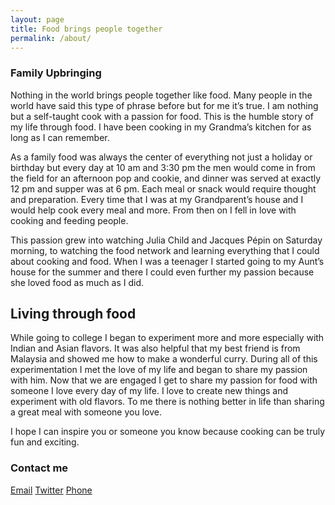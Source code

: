 ```yaml
---
layout: page
title: Food brings people together
permalink: /about/
---
```


### Family Upbringing

Nothing in the world brings people together like food. Many people in the world have said this type of phrase before but for me it’s true. I am nothing but a self-taught cook with a passion for food. This is the humble story of my life through food. I have been cooking in my Grandma’s kitchen for as long as I can remember.

As a family food was always the center of everything not just a holiday or birthday but every day at 10 am and 3:30 pm the men would come in from the field for an afternoon pop and cookie, and dinner was served at exactly 12 pm and supper was at 6 pm. Each meal or snack would require thought and preparation. Every time that I was at my Grandparent’s house and I would help cook every meal and more. From then on I fell in love with cooking and feeding people.

This passion grew into watching Julia Child and Jacques Pépin on Saturday morning, to watching the food network and learning everything that I could about cooking and food. When I was a teenager I started going to my Aunt’s house for the summer and there I could even further my passion because she loved food as much as I did.

## Living through food

While going to college I began to experiment more and more especially with Indian and Asian flavors. It was also helpful that my best friend is from Malaysia and showed me how to make a wonderful curry. During all of this experimentation I met the love of my life and began to share my passion with him. Now that we are engaged I get to share my passion for food with someone I love every day of my life. I love to create new things and experiment with old flavors. To me there is nothing better in life than sharing a great meal with someone you love. 

I hope I can inspire you or someone you know because cooking can be truly fun and exciting.

### Contact me

[Email](mailto:mwalkingwithafoodie.com)
[Twitter](twitter.com/walkingwithafoodie.com)
[Phone](712-363-5397)
